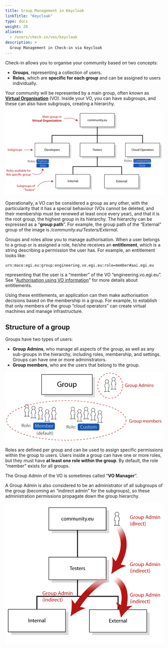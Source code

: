 ```yaml
---
title: Group Management in Keycloak
linkTitle: "Keycloak"
type: docs
weight: 20
aliases:
  - /users/check-in/vos/keycloak
description: >
  Group Management in Check-in via Keycloak
---
```


Check-in allows you to organise your community based on two concepts:

- **Groups**, representing a collection of users.
- **Roles**, which are **specific for each group** and can be assigned to users
  individually.

Your community will be represented by a main group, often known as
[**Virtual Organisation**](../) (VO). Inside your VO, you can have subgroups,
and these can also have subgroups, creating a hierarchy.

![Groups hierarchy](./general_groups-01.png)

Operationally, a VO can be considered a group as any other, with the
particularity that it has a special behaviour (VOs cannot be deleted, and
their membership must be renewed at least once every year), and that it is the
root group, the highest group in its hierarchy. The hierarchy can be expressed
as a “**group path**”. For example, the group path of the “External” group of
the image is _/community.eu/Testers/External_.

Groups and roles allow you to manage authorisation. When a user belongs to a
group or is assigned a role, he/she receives an **entitlement**, which is a
string describing a permission the user has. For example, an entitlement looks
like:

    urn:mace:egi.eu:group:engineering.vo.egi.eu:role=member#aai.egi.eu

representing that the user is a “member” of the VO “engineering.vo.egi.eu”. See
"[Authorisation using VO information](../authorisation)" for more details about
entitlements.

Using these entitlements, an application can then make authorisation decisions
based on the membership in a group. For example, to establish that only members
of the group “cloud operators” can create virtual machines and manage
infrastructure.

## Structure of a group

Groups have two types of users:

- **Group Admins**, who manage all aspects of the group, as well as any
  sub-groups in the hierarchy, including roles, membership, and settings. Groups
  can have one or more administrators.
- **Group members**, who are the users that belong to the group.

![Groups structure with admins and members](./general_groups-02.png)

Roles are defined per group and can be used to assign specific permissions
within the group to users. Users inside a group can have one or more roles, but
they must have **at least one role within the group**. By default, the role
“member” exists for all groups.

The Group Admin of the VO is sometimes called “**VO Manager**”.

A Group Admin is also considered to be an administrator of all subgroups of the
group (becoming an “indirect admin” for the subgroups), so these administration
permissions propagate down the group hierarchy.

![Group admin propagation](./general_groups-03.png)
